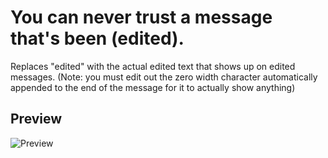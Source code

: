 # You can never trust a message that's been (edited).
Replaces \"edited\" with the actual edited text that shows up on edited messages. (Note: you must edit out the zero width character automatically appended to the end of the message for it to actually show anything)

## Preview

![Preview](https://auser.owns-a-furry.club/D0c4Bb3.gif)